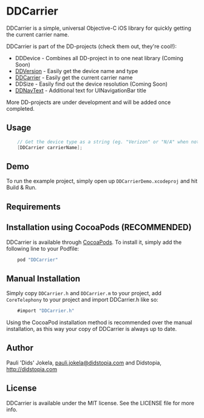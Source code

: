 DDCarrier
=============

DDCarrier is a simple, universal Objective-C iOS library for quickly getting the current carrier name.

DDCarrier is part of the DD-projects (check them out, they're cool!):

- DDDevice - Combines all DD-project in to one neat library (Coming Soon)
- [DDVersion](https://github.com/Dids/DDVersion.git) - Easily get the device name and type
- [DDCarrier](https://github.com/Dids/DDCarrier.git) - Easily get the current carrier name
- DDSize - Easily find out the device resolution (Coming Soon)
- [DDNavText](https://github.com/Dids/DDNavText.git) - Additional text for UINavigationBar title

More DD-projects are under development and will be added once completed.

## Usage
```objective-c
	// Get the device type as a string (eg. "Verizon" or "N/A" when not found)
    [DDCarrier carrierName];
```

## Demo

To run the example project, simply open up `DDCarrierDemo.xcodeproj` and hit Build & Run.

## Requirements

## Installation using CocoaPods (RECOMMENDED)

DDCarrier is available through [CocoaPods](http://cocoapods.org). To install
it, simply add the following line to your Podfile:

```ruby
    pod "DDCarrier"
```

## Manual Installation

Simply copy `DDCarrier.h` and `DDCarrier.m` to your project, add `CoreTelephony` to your project and import DDCarrier.h like so:
```objective-c
	#import "DDCarrier.h"
```

Using the CocoaPod installation method is recommended over the manual installation, as this way your copy of DDCarrier is always up to date.

## Author

Pauli 'Dids' Jokela, pauli.jokela@didstopia.com and Didstopia, http://didstopia.com

## License

DDCarrier is available under the MIT license. See the LICENSE file for more info.
